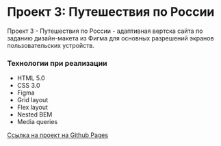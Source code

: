 # Проект 3: Путешествия по России

Проект 3 - Путешествия по России - адаптивная вертска сайта по заданию дизайн-макета из Фигма для основных разрешений экранов пользовательских устройств.

### Технологии при реализации
* HTML 5.0
* CSS 3.0
* Figma
* Grid layout
* Flex layout
* Nested BEM
* Media queries

[Ссылка на проект на Github Pages](https://balyakin.github.io/russian-travel/index.html)

